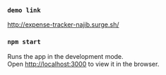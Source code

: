 ### `demo link`
http://expense-tracker-najib.surge.sh/

### `npm start`

Runs the app in the development mode.<br />
Open [http://localhost:3000](http://localhost:3000) to view it in the browser.






